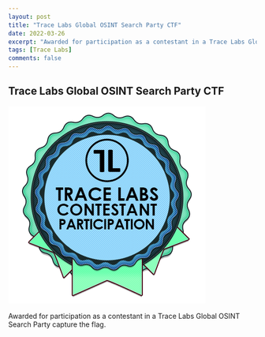 ```yaml
---
layout: post
title: "Trace Labs Global OSINT Search Party CTF"
date: 2022-03-26
excerpt: "Awarded for participation as a contestant in a Trace Labs Global OSINT Search Party CTF."
tags: [Trace Labs]
comments: false
---
```


## Trace Labs Global OSINT Search Party CTF

![image info](../assets/img/badge.png)

Awarded for participation as a contestant in a Trace Labs Global OSINT Search Party capture the flag.
